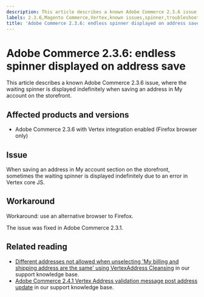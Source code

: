 ```yaml
---
description: This article describes a known Adobe Commerce 2.3.6 issue, where the waiting spinner is displayed indefinitely when saving an address in My account on the storefront.
labels: 2.3.6,Magento Commerce,Vertex,known issues,spinner,troubleshooting,Adobe Commerce
title: 'Adobe Commerce 2.3.6: endless spinner displayed on address save'
---
```


# Adobe Commerce 2.3.6: endless spinner displayed on address save

This article describes a known Adobe Commerce 2.3.6 issue, where the waiting spinner is displayed indefinitely when saving an address in My account on the storefront.

## Affected products and versions

* Adobe Commerce 2.3.6 with Vertex integration enabled (Firefox browser only)

## Issue

When saving an address in My account section on the storefront, sometimes the waiting spinner is displayed indefinitely due to an error in Vertex core JS.

## Workaround

Workaround: use an alternative browser to Firefox.

The issue was fixed in Adobe Commerce 2.3.1.

## Related reading

* [Different addresses not allowed when unselecting 'My billing and shipping address are the same' using VertexAddress Cleansing](https://support.magento.com/hc/en-us/articles/360046998952) in our support knowledge base.
* [Adobe Commerce 2.4.1 Vertex Address validation message post address update](https://support.magento.com/hc/en-us/articles/360050139631) in our support knowledge base.